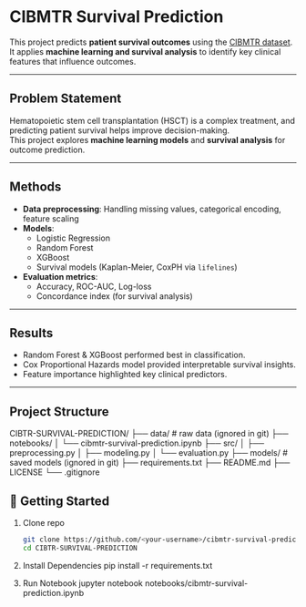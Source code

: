 # CIBMTR Survival Prediction

This project predicts **patient survival outcomes** using the [CIBMTR dataset](https://www.cibmtr.org/).  
It applies **machine learning and survival analysis** to identify key clinical features that influence outcomes.

---

## Problem Statement
Hematopoietic stem cell transplantation (HSCT) is a complex treatment, and predicting patient survival helps improve decision-making.  
This project explores **machine learning models** and **survival analysis** for outcome prediction.

---

## Methods
- **Data preprocessing**: Handling missing values, categorical encoding, feature scaling  
- **Models**:
  - Logistic Regression
  - Random Forest
  - XGBoost
  - Survival models (Kaplan-Meier, CoxPH via `lifelines`)  
- **Evaluation metrics**:
  - Accuracy, ROC-AUC, Log-loss
  - Concordance index (for survival analysis)

---

## Results
- Random Forest & XGBoost performed best in classification.
- Cox Proportional Hazards model provided interpretable survival insights.
- Feature importance highlighted key clinical predictors.

---

## Project Structure
CIBTR-SURVIVAL-PREDICTION/
├── data/ # raw data (ignored in git)
├── notebooks/
│ └── cibmtr-survival-prediction.ipynb
├── src/
│ ├── preprocessing.py
│ ├── modeling.py
│ └── evaluation.py
├── models/ # saved models (ignored in git)
├── requirements.txt
├── README.md
├── LICENSE
└── .gitignore

## 🚀 Getting Started
1. Clone repo  
   ```bash
   git clone https://github.com/<your-username>/cibmtr-survival-prediction.git
   cd CIBTR-SURVIVAL-PREDICTION

2. Install Dependencies
   pip install -r requirements.txt

3. Run Notebook
  jupyter notebook notebooks/cibmtr-survival-prediction.ipynb

  
